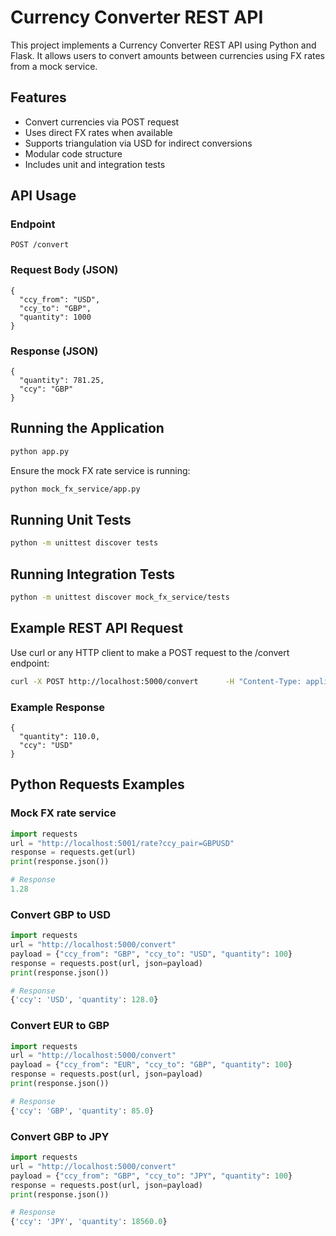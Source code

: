 # Currency Converter REST API

This project implements a Currency Converter REST API using Python and Flask. It allows users to convert amounts between currencies using FX rates from a mock service.

## Features
- Convert currencies via POST request
- Uses direct FX rates when available
- Supports triangulation via USD for indirect conversions
- Modular code structure
- Includes unit and integration tests

## API Usage
### Endpoint
`POST /convert`

### Request Body (JSON)
```
{
  "ccy_from": "USD",
  "ccy_to": "GBP",
  "quantity": 1000
}
```

### Response (JSON)
```
{
  "quantity": 781.25,
  "ccy": "GBP"
}
```

## Running the Application
```bash
python app.py
```

Ensure the mock FX rate service is running:
```bash
python mock_fx_service/app.py
```

## Running Unit Tests
```bash
python -m unittest discover tests
```

## Running Integration Tests
```bash
python -m unittest discover mock_fx_service/tests
```
## Example REST API Request
Use curl or any HTTP client to make a POST request to the /convert endpoint:

```bash
curl -X POST http://localhost:5000/convert      -H "Content-Type: application/json"      -d '{"ccy_from": "EUR", "ccy_to": "USD", "quantity": 100}'
```

### Example Response
```
{
  "quantity": 110.0,
  "ccy": "USD"
}
```

## Python Requests Examples

### Mock FX rate service
```python
import requests
url = "http://localhost:5001/rate?ccy_pair=GBPUSD"
response = requests.get(url)
print(response.json())

# Response
1.28
```

### Convert GBP to USD
```python
import requests
url = "http://localhost:5000/convert"
payload = {"ccy_from": "GBP", "ccy_to": "USD", "quantity": 100}
response = requests.post(url, json=payload)
print(response.json())

# Response
{'ccy': 'USD', 'quantity': 128.0}
```

### Convert EUR to GBP
```python
import requests
url = "http://localhost:5000/convert"
payload = {"ccy_from": "EUR", "ccy_to": "GBP", "quantity": 100}
response = requests.post(url, json=payload)
print(response.json())

# Response
{'ccy': 'GBP', 'quantity': 85.0}
```

### Convert GBP to JPY
```python
import requests
url = "http://localhost:5000/convert"
payload = {"ccy_from": "GBP", "ccy_to": "JPY", "quantity": 100}
response = requests.post(url, json=payload)
print(response.json())

# Response
{'ccy': 'JPY', 'quantity': 18560.0}
```
